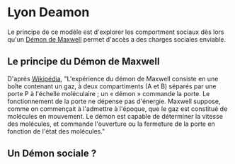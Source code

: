 # Lyon Deamon

Le principe de ce modèle est d'explorer les comportment sociaux dès lors qu'un [Démon de Maxwell](http://fr.wikipedia.org/wiki/D%C3%A9mon_de_Maxwell) permet d'accès a des charges sociales enviable.

## Le principe du Démon de Maxwell ##

D'après [Wikipédia](http://fr.wikipedia.org/wiki/D%C3%A9mon_de_Maxwell), "L'expérience du démon de Maxwell consiste en une boîte contenant un gaz, à deux compartiments (A et B) séparés par une porte P à l'échelle moléculaire ; un « démon » commande la porte. Le fonctionnement de la porte ne dépense pas d'énergie. Maxwell suppose, comme on commençait à l'admettre à l'époque, que le gaz est constitué de molécules en mouvement. Le démon est capable de déterminer la vitesse des molécules, et commande l'ouverture ou la fermeture de la porte en fonction de l'état des molécules."

## Un Démon sociale ? ##
